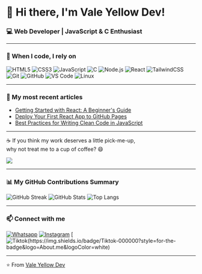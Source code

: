 # 👋 Hi there, I'm Vale Yellow Dev!

### 💻 Web Developer | JavaScript & C Enthusiast

---

### 🧠 When I code, I rely on

![HTML5](https://img.shields.io/badge/HTML5-E34F26?style=for-the-badge&logo=html5&logoColor=white)
![CSS3](https://img.shields.io/badge/CSS3-1572B6?style=for-the-badge&logo=css3&logoColor=white)
![JavaScript](https://img.shields.io/badge/JavaScript-F7DF1E?style=for-the-badge&logo=javascript&logoColor=black)
![C](https://img.shields.io/badge/C-00599C?style=for-the-badge&logo=c&logoColor=white)
![Node.js](https://img.shields.io/badge/Node.js-43853D?style=for-the-badge&logo=node-dot-js&logoColor=white)
![React](https://img.shields.io/badge/React-20232A?style=for-the-badge&logo=react&logoColor=61DAFB)
![TailwindCSS](https://img.shields.io/badge/Tailwind_CSS-06B6D4?style=for-the-badge&logo=tailwind-css&logoColor=white)
![Git](https://img.shields.io/badge/Git-F05032?style=for-the-badge&logo=git&logoColor=white)
![GitHub](https://img.shields.io/badge/GitHub-181717?style=for-the-badge&logo=github&logoColor=white)
![VS Code](https://img.shields.io/badge/VS_Code-0078D4?style=for-the-badge&logo=visual-studio-code&logoColor=white)
![Linux](https://img.shields.io/badge/Linux-FCC624?style=for-the-badge&logo=linux&logoColor=black)

---

### 📝 My most recent articles

- [Getting Started with React: A Beginner's Guide](#)
- [Deploy Your First React App to GitHub Pages](#)
- [Best Practices for Writing Clean Code in JavaScript](#)

---

☕ If you think my work deserves a little pick-me-up,  
why not treat me to a cup of coffee? 😄  

<a href="https://www.buymeacoffee.com/extraordinarydev">
  <img src="https://img.shields.io/badge/☕-Buy me a coffee-ffdd00?style=for-the-badge">
</a>

---

### 📊 My GitHub Contributions Summary

![GitHub Streak](https://streak-stats.demolab.com?user=extraordinarydev&theme=radical&hide_border=true)
![GitHub Stats](https://github-readme-stats.vercel.app/api?username=extraordinarydev&show_icons=true&theme=radical)
![Top Langs](https://github-readme-stats.vercel.app/api/top-langs/?username=extraordinarydev&layout=compact&theme=radical)

---

### 📫 Connect with me

[![Whatsapp](https://img.shields.io/badge/Wathsapp-0077B5?style=for-the-badge&logo=linkedin&logoColor=white)](#)
[![Instagram](https://img.shields.io/badge/Instagram-E4405F?style=for-the-badge&logo=instagram&logoColor=white)](#)
[![Tiktok(https://img.shields.io/badge/Tiktok-000000?style=for-the-badge&logo=About.me&logoColor=white)](#)

---

⭐️ From [Vale Yellow Dev](https://github.com/Valeyellowdev)
